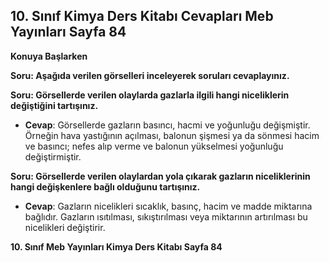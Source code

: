 ## 10. Sınıf Kimya Ders Kitabı Cevapları Meb Yayınları Sayfa 84

**Konuya Başlarken**

**Soru: Aşağıda verilen görselleri inceleyerek soruları cevaplayınız.**

**Soru: Görsellerde verilen olaylarda gazlarla ilgili hangi niceliklerin değiştiğini tartışınız.**

* **Cevap**: Görsellerde gazların basıncı, hacmi ve yoğunluğu değişmiştir. Örneğin hava yastığının açılması, balonun şişmesi ya da sönmesi hacim ve basıncı; nefes alıp verme ve balonun yükselmesi yoğunluğu değiştirmiştir.

**Soru: Görsellerde verilen olaylardan yola çıkarak gazların niceliklerinin hangi değişkenlere bağlı olduğunu tartışınız.**

* **Cevap**: Gazların nicelikleri sıcaklık, basınç, hacim ve madde miktarına bağlıdır. Gazların ısıtılması, sıkıştırılması veya miktarının artırılması bu nicelikleri değiştirir.

**10. Sınıf Meb Yayınları Kimya Ders Kitabı Sayfa 84**